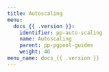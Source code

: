 ```yaml
---
title: Autoscaling
menu:
  docs_{{ .version }}:
    identifier: pp-auto-scaling
    name: Autoscaling
    parent: pp-pgpool-guides
    weight: 46
menu_name: docs_{{ .version }}
---
```

